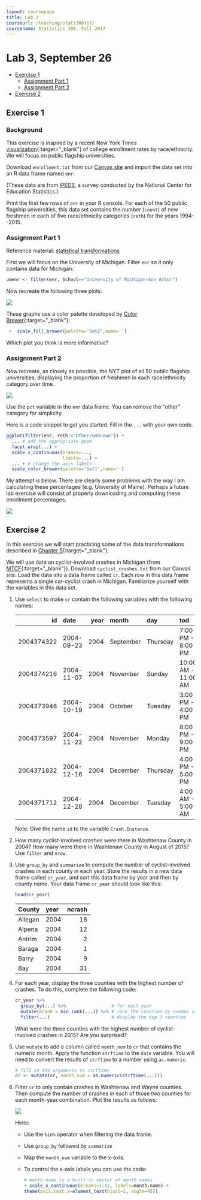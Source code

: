```yaml
---
layout: coursepage
title: Lab 3
courseurl: /teaching/stats306f17/
coursename: Statistics 306, Fall 2017
---
```


# Lab 3, September 26

-   [Exercise 1](#exercise-1)
    -   [Assignment Part 1](#assignment-part-1)
    -   [Assignment Part 2](#assignment-part-2)
-   [Exercise 2](#exercise-2)


## Exercise 1

### Background

This exercise is inspired by a recent New York Times [visualization](https://www.nytimes.com/interactive/2017/08/24/us/affirmative-action.html?mcubz=1){:target="_blank"} of college enrollment rates by race/ethnicity. We will focus on public flagship universities.

Download `enrollment.txt` from our <a href="https://umich.instructure.com/courses/181629/files" target="_blank">Canvas site</a> and import the data set into an R data frame named `enr`.

(These data are from <a href="https://nces.ed.gov/ipeds/Home/UseTheData" target="_blank">IPEDS</a>, a survey conducted by the National Center for Education Statistics.)

Print the first few rows of `enr` in your R console. For each of the 50 public flagship universities, this data set contains the number (`count`) of new freshmen in each of five race/ethnicity categories (`reth`) for the years 1994--2015.

### Assignment Part 1

Reference material: <a href="http://r4ds.had.co.nz/data-visualisation.html#statistical-transformations" target="_blank">statistical transformations</a>

First we will focus on the University of Michigan. Filter `enr` so it only contains data for Michigan:

``` r
umenr <- filter(enr, School=="University of Michigan-Ann Arbor")
```

Now recreate the following three plots:

<img src="lab3barplots.png" align="center">

These graphs use a color palette developed by [Color Brewer](http://colorbrewer2.org/){:target="_blank"}:
```r 
 +  scale_fill_brewer(palette='Set2',name='')
```

Which plot you think is more informative?

### Assignment Part 2

Now recreate, as closely as possible, the NYT plot of all 50 public flagship universities, displaying the proportion of freshmen in each race/ethnicity category over time. 

![](nyt_snippet.png)

Use the `pct` variable in the `enr` data frame. You can remove the "other" category for simplicity.

Here is a code snippet to get you started. Fill in the `...` with your own code.

``` r
ggplot(filter(enr, reth!="Other/unknown")) +
  ... # add the appropriate geom
  facet_wrap(...) + 
  scale_x_continuous(breaks=...,
                     limits=...) + 
  ... + # change the axis labels 
  scale_color_brewer(palette='Set1',name='')
```

My attempt is below. There are clearly some problems with the way I am calculating these percentages (e.g. University of Maine). Perhaps a future lab exercise will consist of properly downloading and computing these enrollment percentages.

<img src="enrplot_all-1.png" align="center">

## Exercise 2

In this exercise we will start practicing some of the data transformations described in [Chapter 5](http://r4ds.had.co.nz/transform.html){:target="_blank"}.

We will use data on cyclist-involved crashes in Michigan (from [MTCF](https://www.michigantrafficcrashfacts.org/){:target="_blank"}). Download `cyclist_crashes.txt` from our Canvas site. Load the data into a data frame called `cr`. Each row in this data frame represents a single car-cyclist crash in Michigan. Familiarize yourself with the variables in this data set.

1.  Use `select` to make `cr` contain the following variables with the following names:

    |         id|date       | year|month     |day      |tod                 |County    |city                             |worst.injury                 |
    |----------:|:----------|----:|:---------|:--------|:-------------------|:---------|:--------------------------------|:----------------------------|
    | 2004374322|2004-09-23 | 2004|September |Thursday |7:00 PM - 8:00 PM   |Macomb    |Macomb County: Roseville         |Fatal                        |
    | 2004374216|2004-11-07 | 2004|November  |Sunday   |10:00 AM - 11:00 AM |Monroe    |Monroe County: Lasalle Twp.      |Fatal                        |
    | 2004373946|2004-10-19 | 2004|October   |Tuesday  |3:00 PM - 4:00 PM   |Berrien   |Berrien County: Lincoln Twp.     |B - nonincapacitating injury |
    | 2004373597|2004-11-22 | 2004|November  |Monday   |8:00 PM - 9:00 PM   |Oakland   |Oakland County: Hazel Park       |A - incapacitating injury    |
    | 2004371832|2004-12-16 | 2004|December  |Thursday |4:00 PM - 5:00 PM   |Hillsdale |Hillsdale County: Hillsdale Twp. |B - nonincapacitating injury |
    | 2004371712|2004-12-28 | 2004|December  |Tuesday  |4:00 AM - 5:00 AM   |Kent      |Kent County: Wyoming             |A - incapacitating injury    |
        
    Note: Give the name `id` to the variable `Crash.Instance`.

2.  How many cyclist-involved crashes were there in Washtenaw County in 2004? How many were there in Washtenaw County in August of 2015? Use `filter` and `nrow`.

3.  Use `group_by` and `summarize` to compute the number of cyclist-involved crashes in each county in each year. Store the results in a new data frame called `cr_year`, and sort this data frame by year and then by county name. Your data frame `cr_year` should look like this:

    ```r
    head(cr_year)
    ```
    
    | County  |  year|  ncrash|
    |:--------|:----|---:|
    | Allegan |  2004|      18|
    | Alpena  |  2004|      12|
    | Antrim  |  2004|       2|
    | Baraga  |  2004|       1|
    | Barry   |  2004|       9|
    | Bay     |  2004|      31|

4.  For each year, display the three counties with the highest number of crashes. To do this, complete the following code:

    ``` r
    cr_year %>%
      group_by(...) %>%                 # for each year
      mutate(mrank = min_rank(...)) %>% # rank the counties by number of crashes
      filter(...)                       # display the top 3 counties
    ```

    What were the three counties with the highest number of cyclist-involved crashes in 2015? Are you surprised?

5. Use `mutate` to add a column called `month_num` to `cr` that contains the numeric month. Apply the function `strftime` to the `date` variable. You will need to convert the results of `strftime` to a number using `as.numeric`. 
    ``` r
    # fill in the arguments to strftime
    cr <- mutate(cr, month_num = as.numeric(strftime(...))) 
    ```

6. Filter `cr` to only contain crashes in Washtenaw and Wayne counties. Then compute the number of crashes in each of those two counties for each month-year combination. Plot the results as follows:
    
    <img src="wash-wayne-1.png" align="center">
    
    Hints:
      - Use the `%in%` operator when filtering the data frame.
      - Use `group_by` followed by `summarize`
      - Map the `month_num` variable to the x-axis.
      - To control the x-axis labels you can use ths code:
      
         ``` r  
         # month.name is a built-in vector of month names
         + scale_x_continuous(breaks=1:12, labels=month.name) +
         theme(axis.text.x=element_text(hjust=1, angle=45))
	 ```
